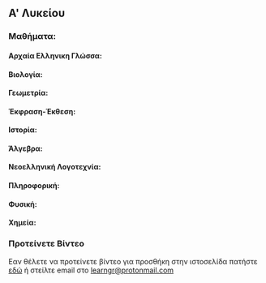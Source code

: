 ## Α' Λυκείου


### Μαθήματα:


#### Αρχαία Ελληνικη Γλώσσα:


#### Βιολογία:


#### Γεωμετρία:


#### Έκφραση-Έκθεση:


#### Ιστορία:


#### Άλγεβρα:


#### Νεοελληνική Λογοτεχνία:


#### Πληροφορική:


#### Φυσική:


#### Χημεία:


### Προτείνετε Βίντεο

Εαν θέλετε να προτείνετε βίντεο για προσθήκη στην ιστοσελίδα πατήστε [εδώ](mailto:learngr@protonmail.com) ή στείλτε email στο learngr@protonmail.com
